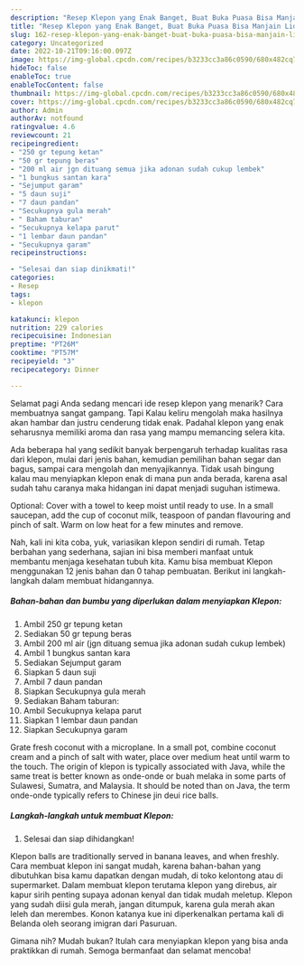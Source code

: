 ```yaml
---
description: "Resep Klepon yang Enak Banget, Buat Buka Puasa Bisa Manjain Lidah"
title: "Resep Klepon yang Enak Banget, Buat Buka Puasa Bisa Manjain Lidah"
slug: 162-resep-klepon-yang-enak-banget-buat-buka-puasa-bisa-manjain-lidah
category: Uncategorized
date: 2022-10-21T09:16:00.097Z
image: https://img-global.cpcdn.com/recipes/b3233cc3a86c0590/680x482cq70/klepon-foto-resep-utama.jpg
hideToc: false
enableToc: true
enableTocContent: false
thumbnail: https://img-global.cpcdn.com/recipes/b3233cc3a86c0590/680x482cq70/klepon-foto-resep-utama.jpg
cover: https://img-global.cpcdn.com/recipes/b3233cc3a86c0590/680x482cq70/klepon-foto-resep-utama.jpg
author: Admin
authorAv: notfound
ratingvalue: 4.6
reviewcount: 21
recipeingredient:
- "250 gr tepung ketan"
- "50 gr tepung beras"
- "200 ml air jgn dituang semua jika adonan sudah cukup lembek"
- "1 bungkus santan kara"
- "Sejumput garam"
- "5 daun suji"
- "7 daun pandan"
- "Secukupnya gula merah"
- " Baham taburan"
- "Secukupnya kelapa parut"
- "1 lembar daun pandan"
- "Secukupnya garam"
recipeinstructions:

- "Selesai dan siap dinikmati!"
categories:
- Resep
tags:
- klepon

katakunci: klepon 
nutrition: 229 calories
recipecuisine: Indonesian
preptime: "PT26M"
cooktime: "PT57M"
recipeyield: "3"
recipecategory: Dinner

---
```



Selamat pagi Anda sedang mencari ide resep klepon yang menarik? Cara membuatnya sangat gampang. Tapi Kalau keliru mengolah maka hasilnya akan hambar dan justru cenderung tidak enak. Padahal klepon yang enak seharusnya memiliki aroma dan rasa yang mampu memancing selera kita.


Ada beberapa hal yang sedikit banyak berpengaruh terhadap kualitas rasa dari klepon, mulai dari jenis bahan, kemudian pemilihan bahan segar dan bagus, sampai cara mengolah dan menyajikannya. Tidak usah bingung kalau mau menyiapkan klepon enak di mana pun anda berada, karena asal sudah tahu caranya maka hidangan ini dapat menjadi suguhan istimewa.

Optional: Cover with a towel to keep moist until ready to use. In a small saucepan, add the cup of coconut milk, teaspoon of pandan flavouring and pinch of salt. Warm on low heat for a few minutes and remove.


Nah, kali ini kita coba, yuk, variasikan klepon sendiri di rumah. Tetap berbahan yang sederhana, sajian ini bisa memberi manfaat untuk membantu menjaga kesehatan tubuh kita. Kamu bisa membuat Klepon menggunakan 12 jenis bahan dan 0 tahap pembuatan. Berikut ini langkah-langkah dalam membuat hidangannya.

<!--inarticleads1-->

##### Bahan-bahan dan bumbu yang diperlukan dalam menyiapkan Klepon:

1. Ambil 250 gr tepung ketan
1. Sediakan 50 gr tepung beras
1. Ambil 200 ml air (jgn dituang semua jika adonan sudah cukup lembek)
1. Ambil 1 bungkus santan kara
1. Sediakan Sejumput garam
1. Siapkan 5 daun suji
1. Ambil 7 daun pandan
1. Siapkan Secukupnya gula merah
1. Sediakan  Baham taburan:
1. Ambil Secukupnya kelapa parut
1. Siapkan 1 lembar daun pandan
1. Siapkan Secukupnya garam


Grate fresh coconut with a microplane. In a small pot, combine coconut cream and a pinch of salt with water, place over medium heat until warm to the touch. The origin of klepon is typically associated with Java, while the same treat is better known as onde-onde or buah melaka in some parts of Sulawesi, Sumatra, and Malaysia. It should be noted than on Java, the term onde-onde typically refers to Chinese jin deui rice balls. 

<!--inarticleads2-->

##### Langkah-langkah untuk membuat Klepon:


1. Selesai dan siap dihidangkan!

Klepon balls are traditionally served in banana leaves, and when freshly. Cara membuat klepon ini sangat mudah, karena bahan-bahan yang dibutuhkan bisa kamu dapatkan dengan mudah, di toko kelontong atau di supermarket. Dalam membuat klepon terutama klepon yang direbus, air kapur sirih penting supaya adonan kenyal dan tidak mudah meletup. Klepon yang sudah diisi gula merah, jangan ditumpuk, karena gula merah akan leleh dan merembes. Konon katanya kue ini diperkenalkan pertama kali di Belanda oleh seorang imigran dari Pasuruan. 

Gimana nih? Mudah bukan? Itulah cara menyiapkan klepon yang bisa anda praktikkan di rumah. Semoga bermanfaat dan selamat mencoba!
